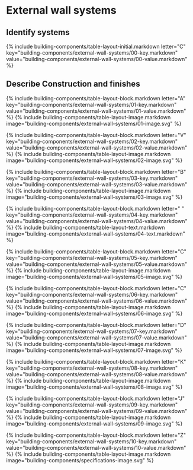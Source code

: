 <div data-role="collapsible" data-inset="false">
<h1 class="cart-collapsible-div">External wall systems</h1>

<dl>

## <span class="caps">**Identify systems**</span>

{% include building-components/table-layout-initial.markdown letter="C" key="building-components/external-wall-systems/00-key.markdown" value="building-components/external-wall-systems/00-value.markdown" %}

## <span class="caps">**Describe** Construction and finishes</span>

{% include building-components/table-layout-block.markdown letter="A" key="building-components/external-wall-systems/01-key.markdown" value="building-components/external-wall-systems/01-value.markdown" %}
{% include building-components/table-layout-image.markdown image="building-components/external-wall-systems/01-image.svg" %}

{% include building-components/table-layout-block.markdown letter="V" key="building-components/external-wall-systems/02-key.markdown" value="building-components/external-wall-systems/02-value.markdown"  %}
{% include building-components/table-layout-image.markdown image="building-components/external-wall-systems/02-image.svg" %}

{% include building-components/table-layout-block.markdown letter="B" key="building-components/external-wall-systems/03-key.markdown" value="building-components/external-wall-systems/03-value.markdown"  %}
{% include building-components/table-layout-image.markdown image="building-components/external-wall-systems/03-image.svg" %}

{% include building-components/table-layout-block.markdown letter=" " key="building-components/external-wall-systems/04-key.markdown" value="building-components/external-wall-systems/04-value.markdown"  %}
{% include building-components/table-layout-text.markdown image="building-components/external-wall-systems/04-text.markdown" %}

{% include building-components/table-layout-block.markdown letter="C" key="building-components/external-wall-systems/05-key.markdown" value="building-components/external-wall-systems/05-value.markdown"  %}
{% include building-components/table-layout-image.markdown image="building-components/external-wall-systems/05-image.svg" %}

{% include building-components/table-layout-block.markdown letter="C" key="building-components/external-wall-systems/06-key.markdown" value="building-components/external-wall-systems/06-value.markdown"  %}
{% include building-components/table-layout-image.markdown image="building-components/external-wall-systems/06-image.svg" %}

{% include building-components/table-layout-block.markdown letter="D" key="building-components/external-wall-systems/07-key.markdown" value="building-components/external-wall-systems/07-value.markdown"  %}
{% include building-components/table-layout-image.markdown image="building-components/external-wall-systems/07-image.svg" %}

{% include building-components/table-layout-block.markdown letter="K" key="building-components/external-wall-systems/08-key.markdown" value="building-components/external-wall-systems/08-value.markdown"  %}
{% include building-components/table-layout-image.markdown image="building-components/external-wall-systems/08-image.svg" %}

{% include building-components/table-layout-block.markdown letter="J" key="building-components/external-wall-systems/09-key.markdown" value="building-components/external-wall-systems/09-value.markdown"  %}
{% include building-components/table-layout-image.markdown image="building-components/external-wall-systems/09-image.svg" %}

{% include building-components/table-layout-block.markdown letter="Z" key="building-components/external-wall-systems/10-key.markdown" value="building-components/external-wall-systems/10-value.markdown"  %}
{% include building-components/table-layout-image.markdown image="building-components/specifications-image.svg" %}


</dl>
</div>
